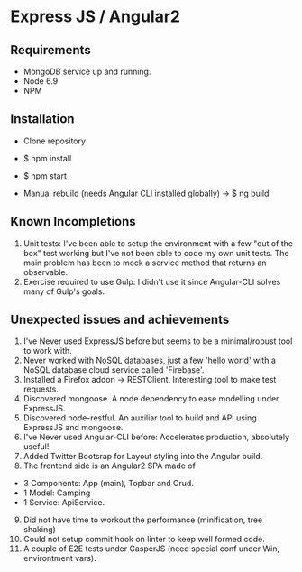 # Express JS / Angular2

## Requirements

- MongoDB service up and running.
- Node 6.9
- NPM

## Installation

- Clone repository
- $ npm install
- $ npm start


- Manual rebuild (needs Angular CLI installed globally) -> $ ng build

## Known Incompletions
1. Unit tests: I've been able to setup the environment with a few "out of the box" test working but I've not been able to code my own unit tests. The main problem has been to mock a service method that returns an observable.
2. Exercise required to use Gulp: I didn't use it since Angular-CLI solves many of Gulp's goals.

## Unexpected issues and achievements
1. I've Never used ExpressJS before but seems to be a minimal/robust tool to work with.
2. Never worked with NoSQL databases, just a few 'hello world' with a NoSQL database cloud service called 'Firebase'.
3. Installed a Firefox addon -> RESTClient. Interesting tool to make test requests.
4. Discovered mongoose. A node dependency to ease modelling under ExpressJS.
5. Discovered node-restful. An auxiliar tool to build and API using ExpressJS and mongoose.
6. I've Never used Angular-CLI before: Accelerates production, absolutely useful!
7. Added Twitter Bootsrap for Layout styling into the Angular build.
8. The frontend side is an Angular2 SPA made of

- 3 Components: App (main), Topbar and Crud.
- 1 Model: Camping
- 1 Service: ApiService.

9. Did not have time to workout the performance (minification, tree shaking)
10. Could not setup commit hook on linter to keep well formed code.
11. A couple of E2E tests under CasperJS (need special conf under Win, environtment vars).
